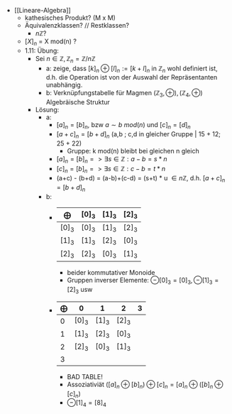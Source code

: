 - [[Lineare-Algebra]]
	- kathesisches Produkt? (M x M)
	- Äquivalenzklassen? // Restklassen?
		- $n\mathbb{Z}$?
	- $[X]_n$ = X mod(n) ?
	- 1.11: Übung:
		- Sei $n \in \mathbb{Z}, \mathbb{Z}_n = \mathbb{Z}/n\mathbb{Z}$
			- a: zeige, dass $[k]_n \oplus [l]_n := [k+l]_n$ in $\mathbb{Z}_n$ wohl definiert ist, d.h. die Operation ist von der Auswahl der Repräsentanten unabhängig.
			- b: Verknüpfungstabelle für Magmen $(\mathbb{Z}_3, \oplus), (\mathbb{Z}_4, \oplus)$ Algebräische Struktur
		- Lösung:
			- a:
				- $[a]_n = [b]_n$, bzw $a \sim b \ mod(n)$ und $[c]_n = [d]_n$
				- $[a+c]_n = [b+d]_n$ (a,b ; c,d in gleicher Gruppe | 15 + 12; 25 + 22)
					- Gruppe: k mod(n) bleibt bei gleichen n gleich
				- $[a]_{n}=[b]_{n}=>\exists s\in\mathbb{Z}:a-b=s\ast n$
				- $[c]_{n}=[b]_{n}=>\exists s\in\mathbb{Z}:c-b=t\ast n$
				- (a+c) - (b+d) = (a-b)+(c-d) = (s+t) $\ast$ u $\in n\mathbb{Z}$, d.h. $[a+c]_n = [b+d]_n$
			- b:
				- |$\bigoplus$|$[0]_3$|$[1]_3$|$[2]_3$|
				  |--|--|--|--|
				  |$[0]_3$|$[0]_3$|$[1]_3$|$[2]_3$|
				  |$[1]_3$|$[1]_3$|$[2]_3$|$[0]_3$|
				  |$[2]_3$|$[2]_3$|$[0]_3$|$[1]_3$|
					- beider kommutativer Monoide
					- Gruppen inverser Elemente: $\ominus [0]_3 = [0]_3, \ominus [1]_3 = [2]_3$ usw
				- |$\bigoplus$|0|1|2|3|
				  |--|--|--|--|--|
				  |0|$[0]_3$|$[1]_3$|$[2]_3$||
				  |1|$[1]_3$|$[2]_3$|$[0]_3$||
				  |2|$[2]_3$|$[0]_3$|$[1]_3$||
				  |3|||||
					- BAD TABLE!
					- Assoziativiät $([a]_n \oplus [b]_n) \oplus [c]_n = [a]_n \oplus ([b]_n \oplus [c]_n)$
					- $\ominus[1]_4 = [8]_4$